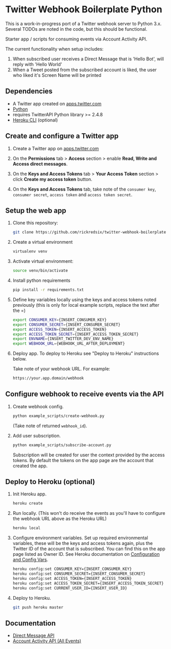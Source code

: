 # Twitter Webhook Boilerplate Python

This is a work-in-progress port of a Twitter webhook server to Python 3.x.
Several TODOs are noted in the code, but this should be functional.

Starter app / scripts for consuming events via Account Activity API.

The current functionality when setup includes:

1. When subscribed user receives a Direct Message that is 'Hello Bot', will reply with 'Hello World'
2. When a Tweet posted from the subscribed account is liked, the user who liked it's Screen Name will be printed

## Dependencies

* A Twitter app created on [apps.twitter.com](https://apps.twitter.com/)
* [Python](https://www.python.org)
* requires TwitterAPI Python library >= 2.4.8
* [Heroku CLI](https://devcenter.heroku.com/articles/heroku-cli) (optional)

## Create and configure a Twitter app

1. Create a Twitter app on [apps.twitter.com](https://apps.twitter.com/)

2. On the **Permissions** tab > **Access** section > enable **Read, Write and Access direct messages**.

3. On the **Keys and Access Tokens** tab > **Your Access Token** section > click **Create my access token** button.

4. On the **Keys and Access Tokens** tab, take note of the `consumer key`, `consumer secret`, `access token` and `access token secret`.

## Setup the web app

1. Clone this repository:

    ```bash
    git clone https://github.com/rickredsix/twitter-webhook-boilerplate-python.git
    ```

2. Create a virtual environment

    ```bash
    virtualenv venv
    ```

3. Activate virtual environment:

    ```bash
    source venv/bin/activate
    ```

4. Install python requirements

    ```bash
    pip install -r requirements.txt
    ```

5. Define key variables locally using the keys and access tokens noted previously (this is only for local example scripts, replace the text after the =)

    ```bash
    export CONSUMER_KEY={INSERT_CONSUMER_KEY}
    export CONSUMER_SECRET={INSERT_CONSUMER_SECRET}
    export ACCESS_TOKEN={INSERT_ACCESS_TOKEN}
    export ACCESS_TOKEN_SECRET={INSERT_ACCESS_TOKEN_SECRET}
    export ENVNAME={INSERT_TWITTER_DEV_ENV_NAME}
    export WEBHOOK_URL={WEBHOOK_URL_AFTER_DEPLOYMENT}
    ```

6. Deploy app. To deploy to Heroku see "Deploy to Heroku" instructions below.

    Take note of your webhook URL. For example:

    ```bash
    https://your.app.domain/webhook
    ```

## Configure webhook to receive events via the API

1. Create webhook config.

    ```bash
    python example_scripts/create-webhook.py
    ```

    (Take note of returned `webhook_id`).

2. Add user subscription.

    ```bash
    python example_scripts/subscribe-account.py
    ```

    Subscription will be created for user the context provided by the access tokens. By default the tokens on the app page are the account that created the app.

## Deploy to Heroku (optional)

1. Init Heroku app.

    ```bash
    heroku create
    ```

2. Run locally. (This won't do receive the events as you'll have to configure the webhook URL above as the Heroku URL)

    ```bash
    heroku local
    ```

3. Configure environment variables. Set up required environmental variables, these will be the keys and access tokens again, plus the Twitter ID of the account that is subscribed. You can find this on the app page listed as Owner ID. See Heroku documentation on [Configuration and Config Vars](https://devcenter.heroku.com/articles/config-vars).

    ```bash
    heroku config:set CONSUMER_KEY={INSERT_CONSUMER_KEY}
    heroku config:set CONSUMER_SECRET={INSERT_CONSUMER_SECRET}
    heroku config:set ACCESS_TOKEN={INSERT_ACCESS_TOKEN}
    heroku config:set ACCESS_TOKEN_SECRET={INSERT_ACCESS_TOKEN_SECRET}
    heroku config:set CURRENT_USER_ID={INSERT_USER_ID}
    ```

4. Deploy to Heroku.

    ```bash
    git push heroku master
    ```

## Documentation

* [Direct Message API](https://developer.twitter.com/en/docs/direct-messages/api-features)
* [Account Activity API (All Events)](https://developer.twitter.com/en/docs/accounts-and-users/subscribe-account-activity/api-reference/aaa-premium)
